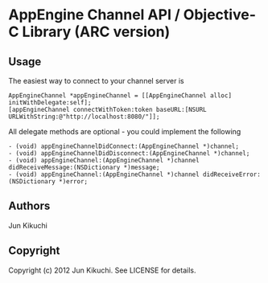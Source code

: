 # AppEngine Channel API / Objective-C Library (ARC version)

## Usage

  The easiest way to connect to your channel server is

    AppEngineChannel *appEngineChannel = [[AppEngineChannel alloc] initWithDelegate:self];
    [appEngineChannel connectWithToken:token baseURL:[NSURL URLWithString:@"http://localhost:8080/"]];

  All delegate methods are optional - you could implement the following

    - (void) appEngineChannelDidConnect:(AppEngineChannel *)channel;
    - (void) appEngineChannelDidDisconnect:(AppEngineChannel *)channel;
    - (void) appEngineChannel:(AppEngineChannel *)channel didReceiveMessage:(NSDictionary *)message;
    - (void) appEngineChannel:(AppEngineChannel *)channel didReceiveError:(NSDictionary *)error;

## Authors

  Jun Kikuchi

## Copyright

  Copyright (c) 2012 Jun Kikuchi. See LICENSE for details.